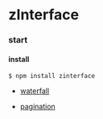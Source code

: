 # zInterface

### start
#### install
```$ npm install zinterface```



- [waterfall](https://github.com/ZZZ-Bin/zUI/tree/master/components/waterfall)

- [pagination](https://github.com/ZZZ-Bin/zUI/tree/master/components/pagination)
